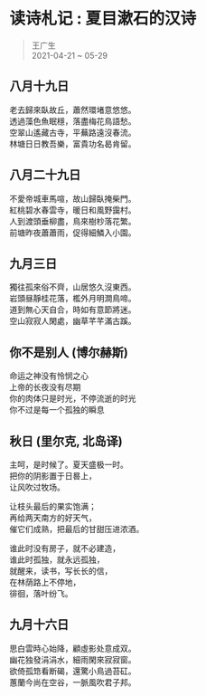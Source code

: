 # 读诗札记 : 夏目漱石的汉诗
> 王广生  
> 2021-04-21 ~ 05-29

## 八月十九日

老去歸來臥故丘，蕭然環堵意悠悠。  
透過藻色魚眠穩，落盡梅花鳥語愁。  
空翠山遙藏古寺，平蕪路遠沒春流。  
林塘日日教吾樂，富貴功名曷肯留。

## 八月二十九日

不愛帝城車馬喧，故山歸臥掩柴門。  
紅桃碧水春雲寺，暖日和風野靄村。  
人到渡頭垂柳盡，鳥來樹杪落花繁。  
前塘昨夜蕭蕭雨，促得細鱗入小園。

## 九月三日

獨往孤來俗不齊，山居悠久沒東西。  
岩頭昼靜桂花落，檻外月明澗鳥啼。  
道到無心天自合，時如有意節將迷。  
空山寂寂人閑處，幽草芊芊滿古蹊。  

## 你不是别人 (博尔赫斯)

命运之神没有怜悯之心  
上帝的长夜没有尽期  
你的肉体只是时光，不停流逝的时光  
你不过是每一个孤独的瞬息

## 秋日 (里尔克, 北岛译)

主呵，是时候了。夏天盛极一时。  
把你的阴影置于日晷上，  
让风吹过牧场。

让枝头最后的果实饱满；  
再给两天南方的好天气，  
催它们成熟，把最后的甘甜压进浓酒。

谁此时没有房子，就不必建造，  
谁此时孤独，就永远孤独，  
就醒来，读书，写长长的信，  
在林荫路上不停地，  
徘徊，落叶纷飞。

## 九月十六日

思白雲時心始降，顧虛影处意成双。  
幽花独發涓涓水，細雨閑來寂寂窗。  
欲倚孤筇看断碣，還驚小鳥過苔矼。  
蕙蘭今尚在空谷，一脈風吹君子邦。
